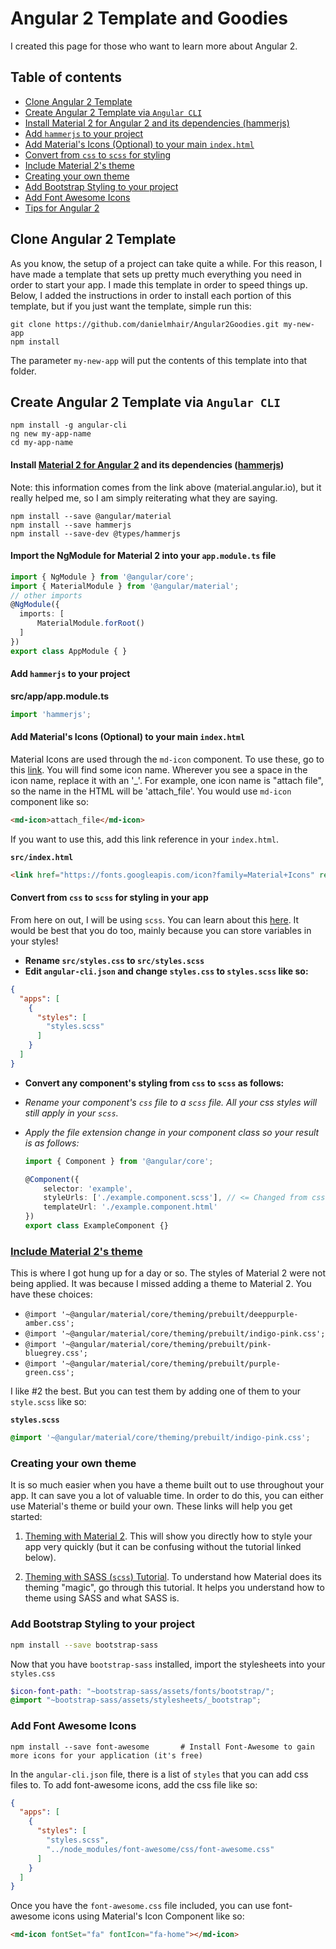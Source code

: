 # Angular 2 Template and Goodies
I created this page for those who want to learn more about Angular 2.

## Table of contents
- [Clone Angular 2 Template](#clone-template)
- [Create Angular 2 Template via `Angular CLI`](#make-template)
 - [Install Material 2 for Angular 2 and its dependencies (hammerjs)](#material-2-npm)
 - [Add `hammerjs` to your project](#hammerjs)
 - [Add Material's Icons (Optional) to your main `index.html`](#material-icons)
 - [Convert from `css` to `scss` for styling](#change-to-scss)
 - [Include Material 2's theme](#material-2-import-theme)
 - [Creating your own theme](#create-own-theme)
 - [Add Bootstrap Styling to your project](#bootstrap) 
 - [Add Font Awesome Icons](#font-awesome)
- [Tips for Angular 2](instructions/angular2Tips.md)



## <a name="clone-template"><a/> Clone Angular 2 Template
As you know, the setup of a project can take quite a while. For this reason, I have made a template that sets up pretty
much everything you need in order to start your app. I made this template in order to speed things up. Below, I added
the instructions in order to install each portion of this template, but if you just want the template, simple run this:
```
git clone https://github.com/danielmhair/Angular2Goodies.git my-new-app
npm install
```
The parameter `my-new-app` will put the contents of this template into that folder.

## <a name="make-template"><a/> Create Angular 2 Template via `Angular CLI`
```batch
npm install -g angular-cli
ng new my-app-name
cd my-app-name
```

#### <a name="material-2-npm"><a/> Install [Material 2 for Angular 2](https://material.angular.io/) and its dependencies ([hammerjs](http://hammerjs.github.io/))
Note: this information comes from the link above (material.angular.io), but it really helped me, so I am simply
reiterating what they are saying.

```batch
npm install --save @angular/material
npm install --save hammerjs
npm install --save-dev @types/hammerjs
```

#### <a name="material-2-import-module"><a/> Import the NgModule for Material 2 into your `app.module.ts` file
```typescript
import { NgModule } from '@angular/core';
import { MaterialModule } from '@angular/material';
// other imports
@NgModule({
  imports: [
      MaterialModule.forRoot()
  ]
})
export class AppModule { }
```

#### <a name="hammerjs"><a/> Add `hammerjs` to your project
**src/app/app.module.ts**
```typescript
import 'hammerjs';
```

#### <a name="material-icons"><a/> Add Material's Icons (Optional) to your main `index.html`
Material Icons are used through the `md-icon` component. To use these, go to this [link](https://material.io/icons/).
You will find some icon name. Wherever you see a space in the icon name, replace it with an '_'.
For example, one icon name is "attach file", so the name in the HTML will be 'attach_file'. You would use
`md-icon` component like so:

```html
<md-icon>attach_file</md-icon>
```
If you want to use this, add this link reference in your `index.html`.

**`src/index.html`**
```html
<link href="https://fonts.googleapis.com/icon?family=Material+Icons" rel="stylesheet">
```

#### <a name="change-to-scss"><a/> Convert from `css` to `scss` for styling in your app
From here on out, I will be using `scss`. You can learn about this [here](instructions/angular2Themes#). It would be best that you do too, 
mainly because you can store variables in your styles!

- **Rename `src/styles.css` to `src/styles.scss`**
- **Edit `angular-cli.json` and change `styles.css` to `styles.scss` like so:**
```json
{
  "apps": [
    {
      "styles": [
        "styles.scss"
      ]
    }
  ]
}
```

- **<a name="convert-to-sass-component"></a> Convert any component's styling from `css` to `scss` as follows:**
 - *Rename your component's `css` file to a `scss` file. All your css styles will still apply in your `scss`.*
 - *Apply the file extension change in your component class so your result is as follows:*

    ```typescript
    import { Component } from '@angular/core';

    @Component({
        selector: 'example',
        styleUrls: ['./example.component.scss'], // <= Changed from css to scss
        templateUrl: './example.component.html'
    })
    export class ExampleComponent {}
    ```

### <a name="material-2-import-theme"><a/> [Include Material 2's theme](https://material.angular.io/guide/theming)
This is where I got hung up for a day or so. The styles of Material 2 were not being applied. It was because I missed adding
a theme to Material 2. You have these choices:

- `@import '~@angular/material/core/theming/prebuilt/deeppurple-amber.css';`
- `@import '~@angular/material/core/theming/prebuilt/indigo-pink.css';`
- `@import '~@angular/material/core/theming/prebuilt/pink-bluegrey.css';`
- `@import '~@angular/material/core/theming/prebuilt/purple-green.css';`

I like #2 the best. But you can test them by adding one of them to your `style.scss` like so:

**`styles.scss`**
```scss
@import '~@angular/material/core/theming/prebuilt/indigo-pink.css';
```

### <a name="create-own-theme"><a/> Creating your own theme
It is so much easier when you have a theme built out to use throughout your app. It can save you a lot of valuable
time. In order to do this, you can either use Material's theme or build your own. These links will help you get started:

1. [Theming with Material 2](instructions/angular2Themes.md). This will show you directly how to
style your app very quickly (but it can be confusing without the tutorial linked below).

2. [Theming with SASS (`scss`) Tutorial](instructions/angular2Themes.md#sass-tutorial). To understand how Material does its theming "magic", go
through this tutorial. It helps you understand how to theme using SASS and what SASS is.


### <a name="bootstrap"></a> Add Bootstrap Styling to your project
```bash
npm install --save bootstrap-sass
```

Now that you have `bootstrap-sass` installed, import the stylesheets into your `styles.css`
```scss
$icon-font-path: "~bootstrap-sass/assets/fonts/bootstrap/";
@import "~bootstrap-sass/assets/stylesheets/_bootstrap";
```

### <a name="font-awesome"></a> Add Font Awesome Icons
```batch
npm install --save font-awesome       # Install Font-Awesome to gain more icons for your application (it's free)
```

In the `angular-cli.json` file, there is a list of `styles` that you can add css files to. To add font-awesome icons,
add the css file like so:
```json
{
  "apps": [
    {
      "styles": [
        "styles.scss",
        "../node_modules/font-awesome/css/font-awesome.css"
      ]
    }
  ]
}
```

Once you have the `font-awesome.css` file included, you can use font-awesome icons using Material's Icon Component like
so:

```html
<md-icon fontSet="fa" fontIcon="fa-home"></md-icon>
```